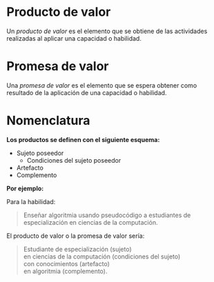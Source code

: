 # Producto de valor

Un *producto de valor* es el elemento que se obtiene de las actividades realizadas al aplicar una capacidad o habilidad.

# Promesa de valor

Una *promesa de valor* es el elemento que se espera obtener como resultado de la aplicación de una capacidad o habilidad.

# Nomenclatura

**Los productos se definen con el siguiente esquema:**

- Sujeto poseedor
    - Condiciones del sujeto poseedor
- Artefacto
- Complemento

**Por ejemplo:**

Para la habilidad:

> Enseñar algoritmia usando pseudocódigo a estudiantes de especialización en ciencias de la computación.
>

El producto de valor o la promesa de valor sería:

> Estudiante de especialización (sujeto)  
> en ciencias de la computación (condiciones del sujeto)  
> con conocimientos (artefacto)  
> en algoritmia (complemento).  
>